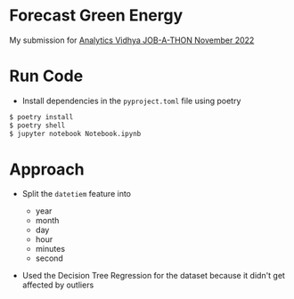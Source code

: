 # Forecast Green Energy

My submission for [Analytics Vidhya JOB-A-THON November 2022](https://datahack.analyticsvidhya.com/contest/job-a-thon-november-2022)

# Run Code

- Install dependencies in the `pyproject.toml` file using poetry

```bash
$ poetry install
$ poetry shell
$ jupyter notebook Notebook.ipynb
```

# Approach

- Split the `datetiem` feature into

  - year
  - month
  - day
  - hour
  - minutes
  - second

- Used the Decision Tree Regression for the dataset because it didn't get affected by outliers
